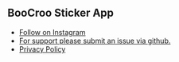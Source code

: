 ## BooCroo Sticker App
* [Follow on Instagram](https://www.instagram.com/boo_croo/)
* [For support please submit an issue via github.](https://github.com/alexkoepke/boocroo/issues)
* [Privacy Policy](/boocroo/privacy)
